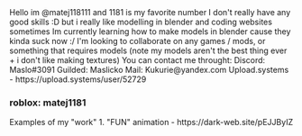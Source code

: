 <introduction>

<ShortAboutMe>
Hello im @matej118111 and 1181 is my favorite number
</ShortAboutMe>

<skills>
I don't really have any good skills :D but i really like modelling in blender and coding websites sometimes
</skills>

<learning>
Im currently learning how to make models in blender cause they kinda suck now :/
</learning>

<LookingFor>
I'm looking to collaborate on any games / mods, or something that requires models (note my models aren't the best thing ever + i don't like making textures)
</LookingFor>

<contact>
You can contact me throught:
Discord: Maslo#3091
Guilded: Maslicko
Mail: Kukurie@yandex.com
Upload.systems - https://upload.systems/user/52729
  <h3>roblox: matej1181</h3>
</contact>

</introduction>

<examples>
  Examples of my "work"
  1. "FUN" animation - https://dark-web.site/pEJJByIZ
  
  
  
  
  </examples>
